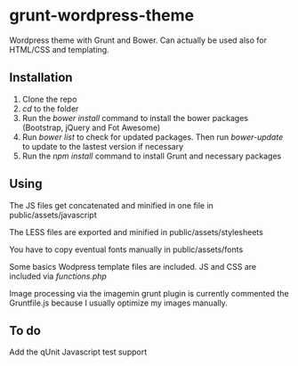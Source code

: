 # grunt-wordpress-theme
Wordpress theme with Grunt and Bower. Can actually be used also for HTML/CSS and templating.

## Installation

1. Clone the repo
2. <i>cd</i> to the folder
3. Run the <i>bower install</i> command to install the bower packages (Bootstrap, jQuery and Fot Awesome)
4. Run <i>bower list</i> to check for updated packages. Then run <i>bower-update</i> to update to the lastest version if necessary
5. Run the <i>npm install</i> command to install Grunt and necessary packages

## Using

The JS files get concatenated and minified in one file in public/assets/javascript

The LESS files are exported and minified in public/assets/stylesheets

You have to copy eventual fonts manually in public/assets/fonts

Some basics Wodpress template files are included. JS and CSS are included via <i>functions.php</i>

Image processing via the imagemin grunt plugin is currently commented the Gruntfile.js because I usually optimize my images manually.

## To do

Add the qUnit Javascript test support

